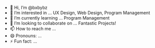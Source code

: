 - 👋 Hi, I’m @bxbybz
- 👀 I’m interested in ... UX Design, Web Design, Program Management
- 🌱 I’m currently learning ... Program Management
- 💞️ I’m looking to collaborate on ... Fantastic Projects!
- 📫 How to reach me ... 
- 😄 Pronouns: ...
- ⚡ Fun fact: ...

<!---
bxbybz/bxbybz is a ✨ special ✨ repository because its `README.md` (this file) appears on your GitHub profile.
You can click the Preview link to take a look at your changes.
--->
